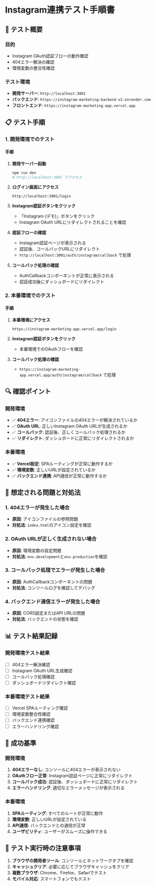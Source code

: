 # Instagram連携テスト手順書

## 🧪 テスト概要

### 目的
- Instagram OAuth認証フローの動作確認
- 404エラー解決の確認
- 環境変数の整合性確認

### テスト環境
- **開発サーバー**: `http://localhost:3001`
- **バックエンド**: `https://instagram-marketing-backend-v2.onrender.com`
- **フロントエンド**: `https://instagram-marketing-app.vercel.app`

## 📋 テスト手順

### 1. 開発環境でのテスト

#### 手順
1. **開発サーバー起動**
   ```bash
   npm run dev
   # http://localhost:3001 でアクセス
   ```

2. **ログイン画面にアクセス**
   ```
   http://localhost:3001/login
   ```

3. **Instagram認証ボタンをクリック**
   - 「Instagram (デモ)」ボタンをクリック
   - Instagram OAuth URLにリダイレクトされることを確認

4. **認証フローの確認**
   - Instagram認証ページが表示される
   - 認証後、コールバックURLにリダイレクト
   - `http://localhost:3001/auth/instagram/callback` で処理

5. **コールバック処理の確認**
   - AuthCallbackコンポーネントが正常に表示される
   - 認証成功後にダッシュボードにリダイレクト

### 2. 本番環境でのテスト

#### 手順
1. **本番環境にアクセス**
   ```
   https://instagram-marketing-app.vercel.app/login
   ```

2. **Instagram認証ボタンをクリック**
   - 本番環境でのOAuthフローを確認

3. **コールバック処理の確認**
   - `https://instagram-marketing-app.vercel.app/auth/instagram/callback` で処理

## 🔍 確認ポイント

### 開発環境
- ✅ **404エラー**: アイコンファイルの404エラーが解決されているか
- ✅ **OAuth URL**: 正しいInstagram OAuth URLが生成されるか
- ✅ **コールバック**: 認証後、正しくコールバック処理されるか
- ✅ **リダイレクト**: ダッシュボードに正常にリダイレクトされるか

### 本番環境
- ✅ **Vercel設定**: SPAルーティングが正常に動作するか
- ✅ **環境変数**: 正しいURLが設定されているか
- ✅ **バックエンド連携**: API通信が正常に動作するか

## 🐛 想定される問題と対処法

### 1. 404エラーが発生した場合
- **原因**: アイコンファイルの参照問題
- **対処法**: `index.html`のアイコン設定を確認

### 2. OAuth URLが正しく生成されない場合
- **原因**: 環境変数の設定問題
- **対処法**: `env.development`と`env.production`を確認

### 3. コールバック処理でエラーが発生した場合
- **原因**: AuthCallbackコンポーネントの問題
- **対処法**: コンソールログを確認してデバッグ

### 4. バックエンド通信エラーが発生した場合
- **原因**: CORS設定またはAPI URLの問題
- **対処法**: バックエンドの状態を確認

## 📊 テスト結果記録

### 開発環境テスト結果
- [ ] 404エラー解決確認
- [ ] Instagram OAuth URL生成確認
- [ ] コールバック処理確認
- [ ] ダッシュボードリダイレクト確認

### 本番環境テスト結果
- [ ] Vercel SPAルーティング確認
- [ ] 環境変数整合性確認
- [ ] バックエンド連携確認
- [ ] エラーハンドリング確認

## 🎯 成功基準

### 開発環境
1. **404エラーなし**: コンソールに404エラーが表示されない
2. **OAuthフロー正常**: Instagram認証ページに正常にリダイレクト
3. **コールバック成功**: 認証後、ダッシュボードに正常にリダイレクト
4. **エラーハンドリング**: 適切なエラーメッセージが表示される

### 本番環境
1. **SPAルーティング**: すべてのルートが正常に動作
2. **環境変数**: 正しいURLが設定されている
3. **API通信**: バックエンドとの通信が正常
4. **ユーザビリティ**: ユーザーがスムーズに操作できる

## 📝 テスト実行時の注意事項

1. **ブラウザの開発者ツール**: コンソールとネットワークタブを確認
2. **キャッシュクリア**: 必要に応じてブラウザキャッシュをクリア
3. **複数ブラウザ**: Chrome、Firefox、Safariでテスト
4. **モバイル対応**: スマートフォンでもテスト 
